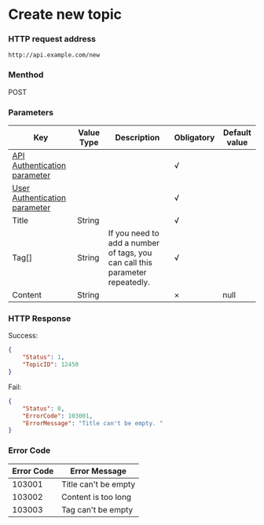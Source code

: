 # Create new topic

###  HTTP request address
`http://api.example.com/new`

### Menthod
POST

###  Parameters
Key|Value Type|Description|Obligatory|Default value
---|---|---|---|---
[API Authentication parameter](authentication.md#parameters)|||√|
[User Authentication parameter](login.md#user-authentication-parameters)|||√|
Title|String||√|
Tag[]|String|If you need to add a number of tags, you can call this parameter repeatedly.|√|
Content|String||×|null


### HTTP Response
Success:
```json
{
	"Status": 1,
	"TopicID": 12450
}
```

Fail:
```json
{
	"Status": 0,
	"ErrorCode": 103001,
	"ErrorMessage": "Title can't be empty. "
}
```

### Error Code
Error Code|Error Message
---|---
103001|Title can't be empty
103002|Content is too long
103003|Tag can't be empty
